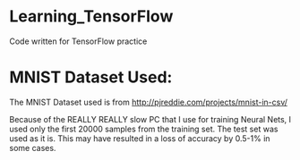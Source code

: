 # Learning_TensorFlow
Code written for TensorFlow practice

# MNIST Dataset Used:
The MNIST Dataset used is from http://pjreddie.com/projects/mnist-in-csv/

Because of the REALLY REALLY slow PC that I use for training Neural Nets, I used only the first 20000 samples from the training set. The test set was used as it is. This may have resulted in a loss of accuracy by 0.5-1% in some cases.
